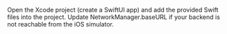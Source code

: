 Open the Xcode project (create a SwiftUI app) and add the provided Swift files into the project.
Update NetworkManager.baseURL if your backend is not reachable from the iOS simulator.
